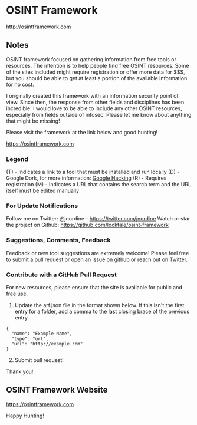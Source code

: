 # OSINT Framework

http://osintframework.com

## Notes

OSINT framework focused on gathering information from free tools or resources. The intention is to help people find free OSINT resources. Some of the sites included might require registration or offer more data for $$$, but you should be able to get at least a portion of the available information for no cost.

I originally created this framework with an information security point of view. Since then, the response from other fields and disciplines has been incredible. I would love to be able to include any other OSINT resources, especially from fields outside of infosec. Please let me know about anything that might be missing!

Please visit the framework at the link below and good hunting!

https://osintframework.com

### Legend

(T) - Indicates a link to a tool that must be installed and run locally
(D) - Google Dork, for more information: <a href="https://en.wikipedia.org/wiki/Google_hacking">Google Hacking</a>
(R) - Requires registration
(M) - Indicates a URL that contains the search term and the URL itself must be edited manually

### For Update Notifications

Follow me on Twitter: @jnordine - https://twitter.com/jnordine
Watch or star the project on Github: https://github.com/lockfale/osint-framework

### Suggestions, Comments, Feedback

Feedback or new tool suggestions are extremely welcome! Please feel free to submit a pull request or open an issue on github or reach out on Twitter.

### Contribute with a GitHub Pull Request

For new resources, please ensure that the site is available for public and free use.

<ol start="1">
  <li>Update the arf.json file in the format shown below. If this isn't the first entry for a folder, add a comma to the last closing brace of the previous entry.</li>
</ol>

```
{
  "name": "Example Name",
  "type": "url",
  "url": "http://example.com"
}
```

<ol start="2">
  <li>Submit pull request!</li>
</ol>

Thank you!

## OSINT Framework Website

https://osintframework.com

Happy Hunting!
